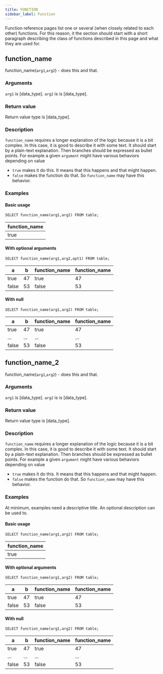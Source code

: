 ```yaml
---
title: FUNCTION
sidebar_label: Function
---
```


Function reference pages list one or several (when closely related to each
other) functions. For this reason, it the section should start with a short
paragraph describing the class of functions described in this page and what they
are used for. 

## function_name

<!--Short description with syntax -->
function_name(`arg1`,`arg2`) - does this and that. 


### Arguments
<!--Additional information on the input value(s)-->
`arg1` is [data_type].
`arg2` is is [data_type].


### Return value

Return value type is [data_type].

### Description

`function_name` requires a longer explanation of the logic because it is a bit
complex. In this case, it is good to describe it with some text. It should start
by a plain-text explanation. Then branches should be expressed as bullet points.
For example a given `argument` might have various behaviors depending on value

- `true` makes it do this. It means that this happens and that might happen.
- `false` makes the function do that. So `function_name` may have this behavior.

### Examples

#### Basic usage

```questdb-sql title="Example description - Scalar result"
SELECT function_name(arg1,arg2) FROM table;
```

| function_name |
| ------------- |
| true          |

#### With optional arguments

```questdb-sql title="Example description - Table result"
SELECT function_name(arg1,arg2,opt1) FROM table;
```

| a     | b   | function_name | function_name |
| ----- | --- | ------------- | ------------- |
| true  | 47  | true          | 47            |
| false | 53  | false         | 53            |

#### With null

```questdb-sql title="Example description - Series result"
SELECT function_name(arg1,arg2) FROM table;
```

| a     | b   | function_name | function_name |
| ----- | --- | ------------- | ------------- |
| true  | 47  | true          | 47            |
| ...   | ... | ...           | ...           |
| false | 53  | false         | 53            |

## function_name_2

<!--Short description with syntax -->
function_name(`arg1`,`arg2`) - does this and that. 

### Arguments
<!--Additional information on the input value(s)-->
`arg1` is [data_type].
`arg2` is is [data_type].

### Return value

Return value type is [data_type].

### Description

`function_name` requires a longer explanation of the logic because it is a bit
complex. In this case, it is good to describe it with some text. It should start
by a plain-text explanation. Then branches should be expressed as bullet points.
For example a given `argument` might have various behaviors depending on value

- `true` makes it do this. It means that this happens and that might happen.
- `false` makes the function do that. So `function_name` may have this behavior.

### Examples

At minimum, examples need a descriptive title. An optional description can be
used to.

#### Basic usage

```questdb-sql title="Example description - Scalar result"
SELECT function_name(arg1,arg2) FROM table;
```

| function_name |
| ------------- |
| true          |

#### With optional arguments

```questdb-sql title="Example description - Table result"
SELECT function_name(arg1,arg2) FROM table;
```

| a     | b   | function_name | function_name |
| ----- | --- | ------------- | ------------- |
| true  | 47  | true          | 47            |
| false | 53  | false         | 53            |

#### With null

```questdb-sql title="Example description - Series result"
SELECT function_name(arg1,arg2) FROM table;
```

| a     | b   | function_name | function_name |
| ----- | --- | ------------- | ------------- |
| true  | 47  | true          | 47            |
| ...   | ... | ...           | ...           |
| false | 53  | false         | 53            |
